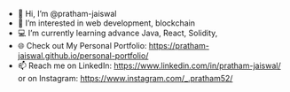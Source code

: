 - 👋 Hi, I’m @pratham-jaiswal
- 👀 I’m interested in web development, blockchain
- 💻 I’m currently learning advance Java, React, Solidity, 
- 🌐 Check out My Personal Portfolio: https://pratham-jaiswal.github.io/personal-portfolio/
- 📫 Reach me on LinkedIn: https://www.linkedin.com/in/pratham-jaiswal/ or on Instagram: https://www.instagram.com/_.pratham52/

<!--- - 💞️ I’m looking to collaborate on ... --->
<!---
pratham-jaiswal/pratham-jaiswal is a ✨ special ✨ repository because its `README.md` (this file) appears on your GitHub profile.
You can click the Preview link to take a look at your changes.
--->
